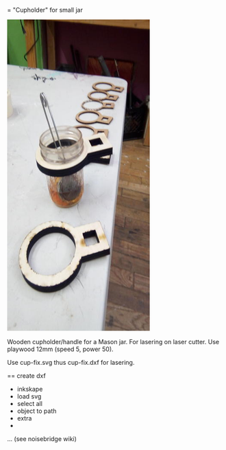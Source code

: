 = "Cupholder" for small jar

[![cupholder.jpg](cupholder.jpg)](cupholder.jpg)

Wooden cupholder/handle for a Mason jar. For lasering on laser cutter. Use playwood 12mm (speed 5, power 50). 

Use cup-fix.svg thus cup-fix.dxf for lasering.

== create dxf

- inkskape
- load svg
- select all
- object to path
- extra
- 
...
(see noisebridge wiki)

